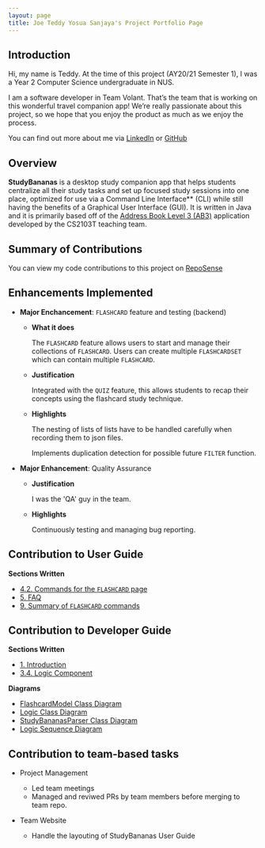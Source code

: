 ```yaml
---
layout: page
title: Joe Teddy Yosua Sanjaya's Project Portfolio Page
---
```


## Introduction
Hi, my name is Teddy. At the time of this project (AY20/21 Semester 1), I was a Year 2 Computer Science undergraduate in NUS.

I am a software developer in Team Volant. That’s the team that is working on this wonderful travel companion app! We’re really passionate about this project, so we hope that you enjoy the product as much as we enjoy the process.

You can find out more about me via [LinkedIn](https://www.linkedin.com/in/joeteddyyosuasanjaya/) or [GitHub](https://github.com/cupofjoee)

## Overview
**StudyBananas** is a desktop study companion app that helps students centralize all their study tasks and set up focused study sessions into one place, optimized for use via a Command Line Interface** (CLI) while still having the benefits of a Graphical User Interface (GUI). It is written in Java and it is primarily based off of the [Address Book Level 3 (AB3)](https://github.com/nus-cs2103-AY1920S1/addressbook-level3) application developed by the CS2103T teaching team.

## Summary of Contributions

You can view my code contributions to this project on [RepoSense](https://nus-cs2103-ay2021s1.github.io/tp-dashboard/#breakdown=true&search=cupofjoee&sort=groupTitle&sortWithin=title&since=2020-08-14&timeframe=commit&mergegroup=&groupSelect=groupByRepos&checkedFileTypes=docs~functional-code~test-code~other&tabOpen=true&until=2020-11-09&tabType=authorship&tabAuthor=cupofjoee&tabRepo=AY2021S1-CS2103T-F12-2%2Ftp%5Bmaster%5D&authorshipIsMergeGroup=false&authorshipFileTypes=docs~functional-code~test-code~other)

## Enhancements Implemented

* **Major Enchancement**: `FLASHCARD` feature and testing (backend)

  * **What it does**   
    
    The `FLASHCARD` feature allows users to start and manage their collections of `FLASHCARD`. Users can create multiple `FLASHCARDSET` which can contain multiple `FLASHCARD`.

  * **Justification**
    
    Integrated with the `QUIZ` feature, this allows students to recap their concepts using the flashcard study technique.

  * **Highlights**
    
    The nesting of lists of lists have to be handled carefully when recording them to json files.

    Implements duplication detection for possible future `FILTER` function.

* **Major Enhancement**: Quality Assurance

  * **Justification**

    I was the 'QA' guy in the team.

  * **Highlights**

    Continuously testing and managing bug reporting.


## Contribution to User Guide

**Sections Written**

* [4.2. Commands for the `FLASHCARD` page](https://ay2021s1-cs2103t-f12-2.github.io/tp/UserGuide.html#32-commands-for-the-flashcard-page-teddy)
* [5. FAQ](https://ay2021s1-cs2103t-f12-2.github.io/tp/UserGuide.html#4-faq-teddy)
* [9. Summary of `FLASHCARD` commands](https://ay2021s1-cs2103t-f12-2.github.io/tp/UserGuide.html#flashcard-commands-teddy)

## Contribution to Developer Guide

**Sections Written**

* [1. Introduction](https://ay2021s1-cs2103t-f12-2.github.io/tp/DeveloperGuide.html#1-introduction)
* [3.4. Logic Component](https://ay2021s1-cs2103t-f12-2.github.io/tp/DeveloperGuide.html#34-logic-component)

**Diagrams**

* [FlashcardModel Class Diagram](https://ay2021s1-cs2103t-f12-2.github.io/tp/DeveloperGuide.html#flashcardmodel)
* [Logic Class Diagram](https://ay2021s1-cs2103t-f12-2.github.io/tp/DeveloperGuide.html#34-logic-component)
* [StudyBananasParser Class Diagram](https://ay2021s1-cs2103t-f12-2.github.io/tp/DeveloperGuide.html#34-logic-component)
* [Logic Sequence Diagram](https://ay2021s1-cs2103t-f12-2.github.io/tp/DeveloperGuide.html#34-logic-component)

## Contribution to team-based tasks

* Project Management
  
  * Led team meetings
  * Managed and reviwed PRs by team members before merging to team repo.

* Team Website
  
  * Handle the layouting of StudyBananas User Guide
